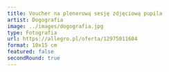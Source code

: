 ```yaml
---
title: Voucher na plenerową sesję zdjęciową pupila
artist: Dogografia
image: ../images/dogografia.jpg
type: Fotografia
url: https://allegro.pl/oferta/12975011604
format: 10x15 cm
featured: false
secondRound: true
---
```

